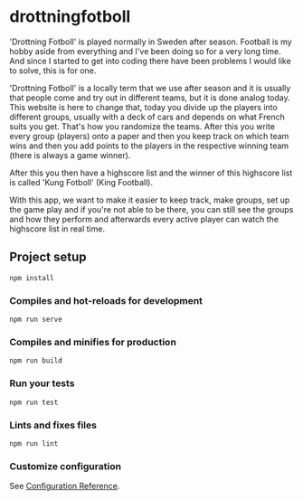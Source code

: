 # drottningfotboll

'Drottning Fotboll' is played normally in Sweden after season. Football is my hobby aside from everything and I've been doing so for a very long time. And since I started to get into coding there have been problems I would like to solve, this is for one.

'Drottning Fotboll' is a locally term that we use after season and it is usually that people come and try out in different teams, but it is done analog today. This website is here to change that, today you divide up the players into different groups, usually with a deck of cars and depends on what French suits you get. That's how you randomize the teams. After this you write every group (players) onto a paper and then you keep track on which team wins and then you add points to the players in the respective winning team (there is always a game winner).

After this you then have a highscore list and the winner of this highscore list is called 'Kung Fotboll' (King Football).

With this app, we want to make it easier to keep track, make groups, set up the game play and if you're not able to be there, you can still see the groups and how they perform and afterwards every active player can watch the highscore list in real time.

## Project setup
```
npm install
```

### Compiles and hot-reloads for development
```
npm run serve
```

### Compiles and minifies for production
```
npm run build
```

### Run your tests
```
npm run test
```

### Lints and fixes files
```
npm run lint
```

### Customize configuration
See [Configuration Reference](https://cli.vuejs.org/config/).
